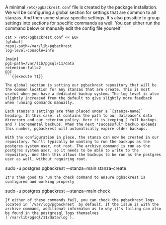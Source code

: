 A minimal `/etc/pgbackrest.conf` file is created by the package installation. We will be configuring a global section for settings that are common to all stanzas. And then some stanza specific settings. It's also possible to group settings into sections for specific commands as well. You can either run the command below or manually edit the config file yourself 
```
cat > /etc/pgbackrest.conf << EOF
[global]
repo1-path=/var/lib/pgbackrest
log-level-console=info

[main]
pg1-path=/var/lib/pgsql/11/data
retention-full=2
EOF
```{{execute T1}}

The global section is setting our pgbackrest repository that will be the common location for any stanzas that are create. This is most useful when you have a dedicated backup system. The log level is also slightly increased from the default to give slightly more feedback when running commands manually.

Each stanza's settings are then placed under a `[stanza-name]` heading. In this case, it contains the path to our database's data directory and our retenion policy. Here it is keeping 2 full backups and 7 incremental backups. When the next *successful* backup exceeds this number, pgbackrest will automatically expire older backups.

With the configuration in place, the stanza can now be created in our repository. You'll typically be wanting to run the backups as the postgres system user, not root. The archive_command is run as the postgres system user, so it needs to be able to write to the repository. And then this allows the backups to be run as the postgres user as well, without requiring root.
```
sudo -u postgres pgbackrest --stanza=main stanza-create
```{{execute T1}}
It's then good to run the check command to ensure pgbackrest is configured and working properly
```
sudo -u postgres pgbackrest --stanza=main check
```{{execute T1}}
If either of these commands fail, you can check the pgbackrest logs located in `/var/log/pgbackrest` by default. If the issue is with the archive command, additional informaton as to why it's failing can also be found in the postgresql logs themselves (`/var/lib/pgsql/11/data/log`).



